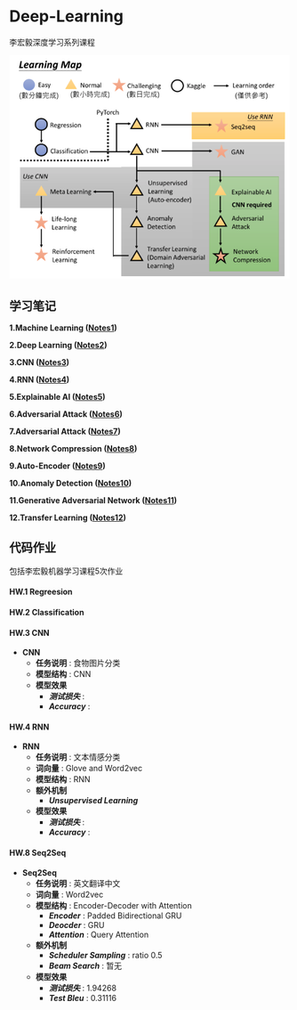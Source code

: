 # Deep-Learning

李宏毅深度学习系列课程

![DL](Notes/DL_Img/DL_LI.png)

## 学习笔记

**1.Machine Learning ([Notes1](Notes/Notes1_ML.md))**

**2.Deep Learning ([Notes2](Notes/Notes2_DL.md))**

**3.CNN ([Notes3](Notes/Notes3_CNN.md))**

**4.RNN ([Notes4](Notes/Notes4_RNN.md))**

**5.Explainable AI ([Notes5](Notes/Notes5_ExplainableAI.md))**

**6.Adversarial Attack ([Notes6](Notes/Notes6_AdversarialAttack.md))**

**7.Adversarial Attack ([Notes7](Notes/Notes7_SemiSupervised.md))**

**8.Network Compression ([Notes8](Notes/Notes8_Compression.md))**

**9.Auto-Encoder ([Notes9](Notes/Notes9_AutoEncoder.md))**

**10.Anomaly Detection ([Notes10](Notes/Notes10_AnomalyDetection.md))**

**11.Generative Adversarial Network ([Notes11](Notes/Notes11_GAN.md))**

**12.Transfer Learning ([Notes12](Notes/Notes12_TransferLearning.md))**

## 代码作业

包括李宏毅机器学习课程5次作业

#### HW.1 Regreesion

#### HW.2 Classification

#### HW.3 CNN

- **CNN**
  - **任务说明** : 食物图片分类
  - **模型结构** : CNN
  - **模型效果** 
    - ***测试损失*** : 
    - ***Accuracy*** : 

#### HW.4 RNN

- **RNN**
  - **任务说明** : 文本情感分类
  - **词向量** : Glove and Word2vec
  - **模型结构** : RNN
  - **额外机制** 
    - ***Unsupervised Learning***
  - **模型效果** 
    - ***测试损失*** : 
    - ***Accuracy*** : 

#### HW.8 Seq2Seq

- **Seq2Seq**
  - **任务说明** : 英文翻译中文
  - **词向量** : Word2vec
  - **模型结构** : Encoder-Decoder with Attention
    - ***Encoder*** : Padded Bidirectional GRU
    - ***Deocder*** : GRU
    - ***Attention*** : Query Attention
  - **额外机制** 
    - ***Scheduler Sampling*** : ratio 0.5
    - ***Beam Search*** : 暂无
  - **模型效果** 
    - ***测试损失*** : 1.94268
    - ***Test Bleu*** : 0.31116

